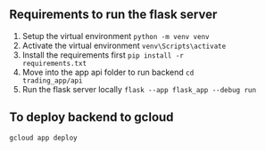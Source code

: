 ## Requirements to run the flask server

1. Setup the virtual environment
   <code>python -m venv venv</code>
2. Activate the virtual environment
   <code>venv\Scripts\activate</code>
3. Install the requirements first
   <code>pip install -r requirements.txt</code>
4. Move into the app api folder to run backend
   <code>cd trading_app/api</code>
5. Run the flask server locally
   <code>flask --app flask_app --debug run </code>

## To deploy backend to gcloud

`gcloud app deploy`
